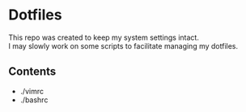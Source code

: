 # Dotfiles
This repo was created to keep my system settings intact.  
I may slowly work on some scripts to facilitate managing my dotfiles.  

## Contents
* ./vimrc
* ./bashrc
